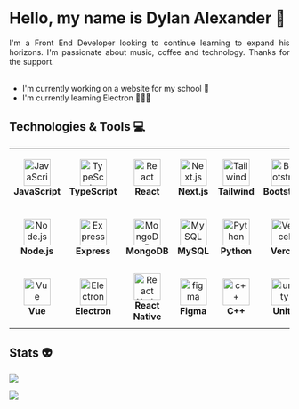 # Hello, my name is Dylan Alexander 👾

<div align="justify">
     I'm a Front End Developer looking to continue learning to expand his horizons. I'm passionate about music, coffee and technology. Thanks for the support.
    <br >
    <br >
    <ul>
    <li>
        I'm currently working on a website for my school 🏫
    </li>
    <li>
        I'm currently learning Electron 👨🏼‍💻
    </li>
    </ul>
</div>

## Technologies & Tools 💻

<table>
  <tr>
    <td align="center" height="108" width="108">
      <img
        src="https://logodownload.org/wp-content/uploads/2022/04/javascript-logo-1.png"
        width="48"
        height="48"
        alt="JavaScript"
      />
      <br />
      <strong>JavaScript</strong>
    </td>
    <td align="center" height="108" width="108">
      <img
        src="https://cdn.jsdelivr.net/gh/devicons/devicon/icons/typescript/typescript-plain.svg"
        width="48"
        height="48"
        alt="TypeScript"
      />
      <br /><strong>TypeScript</strong>
    </td>
    </td>
    <td align="center" height="108" width="108">
      <img
        src="https://cdn.jsdelivr.net/gh/devicons/devicon/icons/react/react-original.svg"
        width="48"
        height="48"
        alt="React"
      />
      <br /><strong>React</strong>
    </td>
    <td align="center" height="108" width="108">
      <img
        src="https://cdn.jsdelivr.net/gh/devicons/devicon/icons/nextjs/nextjs-original.svg"
        width="48"
        height="48"
        alt="Next.js"
      />
      <br /><strong>Next.js</strong>
    </td>
    <td align="center" height="108" width="108">
      <img
        src="https://cdn.jsdelivr.net/gh/devicons/devicon/icons/tailwindcss/tailwindcss-plain.svg"
        width="48"
        height="48"
        alt="Tailwind"
      />
      <br /><strong>Tailwind</strong>
    </td>
    <td align="center" height="108" width="108">
      <img
        src="https://cdn.jsdelivr.net/gh/devicons/devicon/icons/bootstrap/bootstrap-plain.svg"
        width="48"
        height="48"
        alt="Bootstrap"
      />
      <br /><strong>Bootstrap</strong>
    </td>
  </tr>
  <tr>
    <td align="center" height="108" width="108">
      <img
        src="https://cdn.jsdelivr.net/gh/devicons/devicon/icons/nodejs/nodejs-original.svg"
        width="48"
        height="48"
        alt="Node.js"
      />
      <br /><strong>Node.js</strong>
    </td>
    <td align="center" height="108" width="108">
      <img
        src="https://cdn.jsdelivr.net/gh/devicons/devicon/icons/express/express-original.svg"
        width="48"
        height="48"
        alt="Express"
      />
      <br /><strong>Express</strong>
    </td>
    <td align="center" height="108" width="108">
      <img
        src="https://cdn.jsdelivr.net/gh/devicons/devicon/icons/mongodb/mongodb-original.svg"
        width="48"
        height="48"
        alt="MongoDB"
      />
      <br /><strong>MongoDB</strong>
    </td>
    <td align="center" height="108" width="108">
      <img
        src="https://static.javatpoint.com/mysql/images/mysql-tutorial.png"
        width="48"
        height="48"
        alt="MySQL"
      />
      <br /><strong>MySQL</strong>
    </td>
    <td align="center" height="108" width="108">
      <img
        src="https://cdn.jsdelivr.net/gh/devicons/devicon/icons/python/python-original.svg"
        width="48"
        height="48"
        alt="Python"
      />
      <br /><strong>Python</strong>
    </td>
    <td align="center" height="108" width="108">
      <img
        src="https://images.squarespace-cdn.com/content/v1/5cc22d6593a63233d214110c/1597710652025-QEY2UL92MLE1E2BX4WSJ/Vercel+%28Zeit%29.jpg"
        width="48"
        height="48"
        alt="Vercel"
      />
      <br /><strong>Vercel</strong>
    </td>
  </tr>
  <tr>
      <td align="center" height="108" width="108">
      <img
        src="https://upload.wikimedia.org/wikipedia/commons/thumb/9/95/Vue.js_Logo_2.svg/1200px-Vue.js_Logo_2.svg.png"
        width="48"
        height="48"
        alt="Vue"
      />
      <br /><strong>Vue</strong>
    </td> 
        <td align="center" height="108" width="108">
      <img
        src="https://upload.wikimedia.org/wikipedia/commons/thumb/9/91/Electron_Software_Framework_Logo.svg/1200px-Electron_Software_Framework_Logo.svg.png"
        width="48"
        height="48"
        alt="Electron"
      />
      <br /><strong>Electron</strong>
    </td>  
    <td align="center" height="108" width="108">
      <img
        src="https://cdn.jsdelivr.net/gh/devicons/devicon/icons/react/react-original.svg"
        width="48"
        height="48"
        alt="React Native"
      />
      <br /><strong>React Native</strong>
    </td>  
        <td align="center" height="108" width="108">
      <img
        src="https://upload.wikimedia.org/wikipedia/commons/3/33/Figma-logo.svg"
        width="48"
        height="48"
        alt="figma"
      />
      <br /><strong>Figma</strong>
    </td>   
    <td align="center" height="108" width="108">
      <img
        src="https://upload.wikimedia.org/wikipedia/commons/thumb/1/18/ISO_C%2B%2B_Logo.svg/800px-ISO_C%2B%2B_Logo.svg.png"
        width="48"
        height="48"
        alt="c++"
      />
      <br /><strong>C++</strong>
    </td>  
    <td align="center" height="108" width="108">
      <img
        src="https://i.redd.it/tu3gt6ysfxq71.png"
        width="48"
        height="48"
        alt="unity"
      />
      <br /><strong>Unity</strong>
    </td>  
  </tr>
</table>

## Stats 👽

<img
  src="https://github-readme-stats.vercel.app/api?username=dylan-vpa&show_icons=true&theme=react&&hide_border=true"
/>

<img
  src="https://github-readme-streak-stats.herokuapp.com/?user=dylan-vpa&&theme=react&&hide_border=true"
/>
